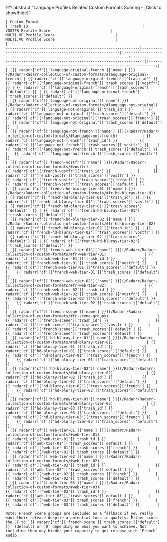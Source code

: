 ??? abstract "Language Profiles Related Custom Formats Scoring - [Click to show/hide]"

    | Custom Format                                                                                                                   | Trash ID                                                   |                           VOSTFR Profile Score                           |                          MULTi.VF Profile Score                           |                          MULTi.VO Profile Score                           |
    |---------------------------------------------------------------------------------------------------------------------------------|------------------------------------------------------------|:------------------------------------------------------------------------:|:-------------------------------------------------------------------------:|:-------------------------------------------------------------------------:|
    | [{{ radarr['cf']['language-original-french']['name'] }}](/Radarr/Radarr-collection-of-custom-formats/#language-original-french) | {{ radarr['cf']['language-original-french']['trash_id'] }} | {{ radarr['cf']['language-original-french']['trash_scores']['vostfr'] }} | {{ radarr['cf']['language-original-french']['trash_scores']['default'] }} | {{ radarr['cf']['language-original-french']['trash_scores']['default'] }} |
    | [{{ radarr['cf']['language-not-original']['name'] }}](/Radarr/Radarr-collection-of-custom-formats/#language-not-original)       | {{ radarr['cf']['language-not-original']['trash_id'] }}    |  {{ radarr['cf']['language-not-original']['trash_scores']['default'] }}  |   {{ radarr['cf']['language-not-original']['trash_scores']['french'] }}   |  {{ radarr['cf']['language-not-original']['trash_scores']['default'] }}   |
    | [{{ radarr['cf']['language-not-french']['name'] }}](/Radarr/Radarr-collection-of-custom-formats/#language-not-french)           | {{ radarr['cf']['language-not-french']['trash_id'] }}      |   {{ radarr['cf']['language-not-french']['trash_scores']['vostfr'] }}    |    {{ radarr['cf']['language-not-french']['trash_scores']['default'] }}    |   {{ radarr['cf']['language-not-french']['trash_scores']['vostfr'] }}    |
    | [{{ radarr['cf']['french-vostfr']['name'] }}](/Radarr/Radarr-collection-of-custom-formats/#vostfr)                              | {{ radarr['cf']['french-vostfr']['trash_id'] }}            |      {{ radarr['cf']['french-vostfr']['trash_scores']['vostfr'] }}       |      {{ radarr['cf']['french-vostfr']['trash_scores']['default'] }}       |      {{ radarr['cf']['french-vostfr']['trash_scores']['default'] }}       |
    | [{{ radarr['cf']['french-hd-bluray-tier-01']['name'] }}](/Radarr/Radarr-collection-of-custom-formats/#fr-hd-bluray-tier-01)     | {{ radarr['cf']['french-hd-bluray-tier-01']['trash_id'] }} | {{ radarr['cf']['french-hd-bluray-tier-01']['trash_scores']['vostfr'] }} | {{ radarr['cf']['french-hd-bluray-tier-01']['trash_scores']['default'] }} | {{ radarr['cf']['french-hd-bluray-tier-01']['trash_scores']['default'] }} |
    | [{{ radarr['cf']['french-hd-bluray-tier-02']['name'] }}](/Radarr/Radarr-collection-of-custom-formats/#fr-hd-bluray-tier-02)     | {{ radarr['cf']['french-hd-bluray-tier-02']['trash_id'] }} | {{ radarr['cf']['french-hd-bluray-tier-02']['trash_scores']['vostfr'] }} | {{ radarr['cf']['french-hd-bluray-tier-02']['trash_scores']['default'] }} | {{ radarr['cf']['french-hd-bluray-tier-02']['trash_scores']['default'] }} |
    | [{{ radarr['cf']['french-web-tier-01']['name'] }}](/Radarr/Radarr-collection-of-custom-formats/#fr-web-tier-01)                 | {{ radarr['cf']['french-web-tier-01']['trash_id'] }}       |    {{ radarr['cf']['french-web-tier-01']['trash_scores']['vostfr'] }}    |    {{ radarr['cf']['french-web-tier-01']['trash_scores']['default'] }}    |    {{ radarr['cf']['french-web-tier-01']['trash_scores']['default'] }}    |
    | [{{ radarr['cf']['french-web-tier-02']['name'] }}](/Radarr/Radarr-collection-of-custom-formats/#fr-web-tier-02)                 | {{ radarr['cf']['french-web-tier-02']['trash_id'] }}       |    {{ radarr['cf']['french-web-tier-02']['trash_scores']['vostfr'] }}    |    {{ radarr['cf']['french-web-tier-02']['trash_scores']['default'] }}    |    {{ radarr['cf']['french-web-tier-02']['trash_scores']['default'] }}    |
    | [{{ radarr['cf']['french-scene']['name'] }}](/Radarr/Radarr-collection-of-custom-formats/#fr-scene-groups)                      | {{ radarr['cf']['french-scene']['trash_id'] }}             |       {{ radarr['cf']['french-scene']['trash_scores']['vostfr'] }}       |       {{ radarr['cf']['french-scene']['trash_scores']['default'] }}       |       {{ radarr['cf']['french-scene']['trash_scores']['default'] }}       |
    | [{{ radarr['cf']['hd-bluray-tier-01']['name'] }}](/Radarr/Radarr-collection-of-custom-formats/#hd-bluray-tier-01)               | {{ radarr['cf']['hd-bluray-tier-01']['trash_id'] }}        |    {{ radarr['cf']['hd-bluray-tier-01']['trash_scores']['default'] }}    |     {{ radarr['cf']['hd-bluray-tier-01']['trash_scores']['french'] }}     |    {{ radarr['cf']['hd-bluray-tier-01']['trash_scores']['default'] }}     |
    | [{{ radarr['cf']['hd-bluray-tier-02']['name'] }}](/Radarr/Radarr-collection-of-custom-formats/#hd-bluray-tier-02)               | {{ radarr['cf']['hd-bluray-tier-02']['trash_id'] }}        |    {{ radarr['cf']['hd-bluray-tier-02']['trash_scores']['default'] }}    |     {{ radarr['cf']['hd-bluray-tier-02']['trash_scores']['french'] }}     |    {{ radarr['cf']['hd-bluray-tier-02']['trash_scores']['default'] }}     |
    | [{{ radarr['cf']['hd-bluray-tier-03']['name'] }}](/Radarr/Radarr-collection-of-custom-formats/#hd-bluray-tier-03)               | {{ radarr['cf']['hd-bluray-tier-03']['trash_id'] }}        |    {{ radarr['cf']['hd-bluray-tier-03']['trash_scores']['default'] }}    |     {{ radarr['cf']['hd-bluray-tier-03']['trash_scores']['french'] }}     |    {{ radarr['cf']['hd-bluray-tier-03']['trash_scores']['default'] }}     |
    | [{{ radarr['cf']['web-tier-01']['name'] }}](/Radarr/Radarr-collection-of-custom-formats/#web-tier-01)                           | {{ radarr['cf']['web-tier-01']['trash_id'] }}              |       {{ radarr['cf']['web-tier-01']['trash_scores']['default'] }}       |        {{ radarr['cf']['web-tier-01']['trash_scores']['french'] }}        |       {{ radarr['cf']['web-tier-01']['trash_scores']['default'] }}        |
    | [{{ radarr['cf']['web-tier-02']['name'] }}](/Radarr/Radarr-collection-of-custom-formats/#web-tier-02)                           | {{ radarr['cf']['web-tier-02']['trash_id'] }}              |       {{ radarr['cf']['web-tier-02']['trash_scores']['default'] }}       |        {{ radarr['cf']['web-tier-02']['trash_scores']['french'] }}        |       {{ radarr['cf']['web-tier-02']['trash_scores']['default'] }}        |
    | [{{ radarr['cf']['web-tier-03']['name'] }}](/Radarr/Radarr-collection-of-custom-formats/#web-tier-03)                           | {{ radarr['cf']['web-tier-03']['trash_id'] }}              |       {{ radarr['cf']['web-tier-03']['trash_scores']['default'] }}       |        {{ radarr['cf']['web-tier-03']['trash_scores']['french'] }}        |       {{ radarr['cf']['web-tier-03']['trash_scores']['default'] }}        |

    Note: French Scene groups are included as a fallback if you really want their release despite a potential loss in quality. Either score the CF to `{{ radarr['cf']['french-scene']['trash_scores']['default'] }}` (default) or `0` depending on what you want to achieve. Not including them may hinder your capacity to get release with `French` audio.
